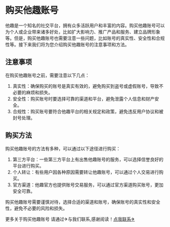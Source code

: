 # 购买他趣账号

他趣是一个知名的社交平台，拥有众多活跃用户和丰富的内容。购买他趣账号可以为个人或企业带来诸多好处，比如扩大影响力、推广产品和服务、建立品牌形象等。但是，购买他趣账号也需要注意一些问题，比如账号的真实性、安全性和合规性等。接下来我们将为您介绍购买他趣账号的注意事项和方法。

## 注意事项

在购买他趣账号之前，需要注意以下几点：

1. 真实性：确保购买的账号是真实有效的，避免购买到盗号或虚假账号，导致不必要的麻烦和损失。
2. 安全性：购买账号时要选择可靠的渠道和平台，避免泄露个人信息和财产安全。
3. 合规性：购买账号要符合他趣平台的相关规定和政策，避免违反用户协议和被封号处理。

## 购买方法

购买他趣账号的方法有多种，可以通过以下途径进行购买：

1. 第三方平台：一些第三方平台上有出售他趣账号的服务，可以选择信誉良好的平台进行购买。
2. 个人转让：有些用户因各种原因需要转让他趣账号，可以通过个人交易进行购买。
3. 官方渠道：他趣官方也提供账号交易服务，可以通过官方渠道购买账号，更加安全可靠。

购买他趣账号需要谨慎对待，选择合适的渠道和账号，确保账号的真实性和安全性，避免不必要的风险和损失。

更多关于购买他趣账号 请通过✈与我们联系,感谢阅读！[点我联系✈](https://edge.k02.cc)